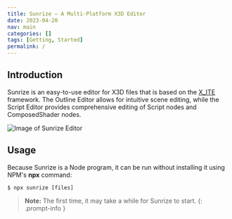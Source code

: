 ```yaml
---
title: Sunrize — A Multi-Platform X3D Editor
date: 2023-04-20
nav: main
categories: []
tags: [Getting, Started]
permalink: /
---
```

## Introduction

Sunrize is an easy-to-use editor for X3D files that is based on the [X_ITE](/x_ite/) framework. The Outline Editor allows for intuitive scene editing, while the Script Editor provides comprehensive editing of Script nodes and ComposedShader nodes.

![Image of Sunrize Editor](/assets/img/sunrize.png)

## Usage

Because Sunrize is a Node program, it can be run without installing it using NPM's **npx** command:

```console
$ npx sunrize [files]
```

>**Note:** The first time, it may take a while for Sunrize to start.
{: .prompt-info }

<!-- ## Download -->

<!--
* [Windows]()
* [macOS](https://www.googleapis.com/drive/v3/files/1zpMw3bicueHHd-v3qyr-V8-Crt-BkwDE?alt=media&key=AIzaSyBS1kY_jt2w1Ozw72iVPEjJ9wbPfrFU1f8)
-->
